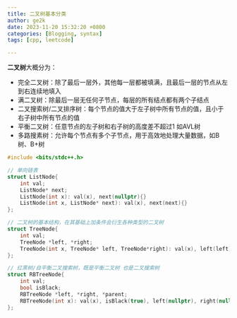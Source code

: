```yaml
---
title: 二叉树基本分类
author: ge2k
date: 2023-11-20 15:32:20 +0800 
categories: [Blogging, syntax]
tags: [cpp, leetcode]

---
```

**二叉树**大概分为：
- 完全二叉树：除了最后一层外，其他每一层都被填满，且最后一层的节点从左到右连续地填入
- 满二叉树：除最后一层无任何子节点，每层的所有结点都有两个子结点
- 二叉搜索树/二叉排序树：每个节点的值大于左子树中所有节点的值，且小于右子树中所有节点的值
- 平衡二叉树：任意节点的左子树和右子树的高度差不超过1 如AVL树
- 多路搜素树：允许每个节点有多个子节点，用于高效地处理大量数据，如B树、B+树

```cpp
#include <bits/stdc++.h>

// 单向链表
struct ListNode{
    int val;
    ListNode* next;
    ListNode(int x): val(x), next(nullptr){}
    ListNode(int x, ListNode* next): val(x), next(next){}
};

// 二叉树的基本结构，在其基础上加条件会衍生各种类型的二叉树
struct TreeNode{
    int val;
    TreeNode *left, *right;
    TreeNode(int x, TreeNode* left, TreeNode*right): val(x), left(left), right(right){}
};

// 红黑树/自平衡二叉搜索树，既是平衡二叉树 也是二叉搜索树
struct RBTreeNode{
    int val;
    bool isBlack;
    RBTreeNode *left, *right, *parent;
    RBTreeNode(int x): val(x), isBlack(true), left(nullptr), right(nullptr), parent(nullptr){}
};
```